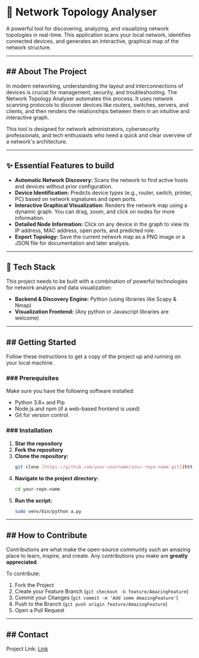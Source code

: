 # 🚀 Network Topology Analyser

A powerful tool for discovering, analyzing, and visualizing network topologies in real-time. This application scans your local network, identifies connected devices, and generates an interactive, graphical map of the network structure.



---

## ## About The Project

In modern networking, understanding the layout and interconnections of devices is crucial for management, security, and troubleshooting. The Network Topology Analyser automates this process. It uses network scanning protocols to discover devices like routers, switches, servers, and clients, and then renders the relationships between them in an intuitive and interactive graph.

This tool is designed for network administrators, cybersecurity professionals, and tech enthusiasts who need a quick and clear overview of a network's architecture.

---

## ✨ Essential Features to build

* **Automatic Network Discovery:** Scans the network to find active hosts and devices without prior configuration.
* **Device Identification:** Predicts device types (e.g., router, switch, printer, PC) based on network signatures and open ports.
* **Interactive Graphical Visualization:** Renders the network map using a dynamic graph. You can drag, zoom, and click on nodes for more information.
* **Detailed Node Information:** Click on any device in the graph to view its IP address, MAC address, open ports, and predicted role.
* **Export Topology:** Save the current network map as a PNG image or a JSON file for documentation and later analysis.

---

## 🔧 Tech Stack

This project needs to be built with a combination of powerful technologies for network analysis and data visualization:

* **Backend & Discovery Engine:** Python (using libraries like Scapy & Nmap)
* **Visualization Frontend:** (Any python or Javascript libraries are welcome)

---

## ## Getting Started

Follow these instructions to get a copy of the project up and running on your local machine.

### ### Prerequisites

Make sure you have the following software installed:
* Python 3.8+ and Pip
* Node.js and npm (if a web-based frontend is used)
* Git for version control

### ### Installation
1.  **Star the repository**
2.  **Fork the repository**
3.  **Clone the repository:**
    ```sh
    git clone [https://github.com/your-username/your-repo-name.git](https://github.com/your-username/your-repo-name.git)
    ```
4.  **Navigate to the project directory:**
    ```sh
    cd your-repo-name
    ```
5.  **Run the script:**
    ```sh
    sudo venv/bin/python a.py
    ```

---

## ## How to Contribute

Contributions are what make the open-source community such an amazing place to learn, inspire, and create. Any contributions you make are **greatly appreciated**.

To contribute:
1.  Fork the Project
2.  Create your Feature Branch (`git checkout -b feature/AmazingFeature`)
3.  Commit your Changes (`git commit -m 'Add some AmazingFeature'`)
4.  Push to the Branch (`git push origin feature/AmazingFeature`)
5.  Open a Pull Request

---


## ## Contact

Project Link: [Link](https://github.com/Gouging-Infernos/NetworkTopologyAnalyser)